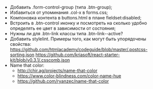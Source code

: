 * Добавить .form-control-group (типа .btn-group);
* Избавиться от упоминания .col-x в forms.css;
* Компоновка контента в buttons.html в плане fieldset:disabled;
* Встроить в .btn-control иконку и посмотреть на сколько удобно определять ее цвет в зависимости от состояния;
* Нужны ли для .btn-link классы типа .btn-link--active?
* Добавить stylelint. Примеры того, как могут быть упорядочены свойства:
    https://github.com/htmlacademy/codeguide/blob/master/.postcss-sorting.json
    https://github.com/kriasoft/react-starter-kit/blob/v0.3.1/.csscomb.json
* Name that color:
  * http://chir.ag/projects/name-that-color
  * https://www.color-blindness.com/color-name-hue
  * https://github.com/ryanzec/name-that-color
